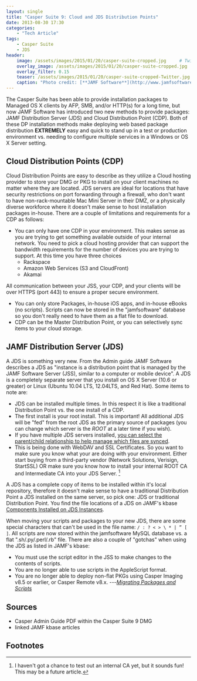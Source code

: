 ```yaml
---
layout: single
title: "Casper Suite 9: Cloud and JDS Distribution Points"
date: 2013-08-30 17:30
categories:
    - "Tech Article"
tags:
    - Casper Suite
    - JDS
header:
    image: /assets/images/2015/01/20/casper-suite-cropped.jpg     # Twitter (use 'overlay_image')
    overlay_image: /assets/images/2015/01/20/casper-suite-cropped.jpg       # Article header at 2048x768
    overlay_filter: 0.15
    teaser: /assets/images/2015/01/20/casper-suite-cropped-Twitter.jpg    # Shrink image to 575 width
    caption: "Photo credit: [**JAMF Software**](http://www.jamfsoftware.com/products/)"
---
```


The Casper Suite has been able to provide installation packages to Managed OS X clients by AFP, SMB, and/or HTTP(s) for a long time, but now JAMF Software has introduced two new methods to provide packages: JAMF Distribution Server (JDS) and Cloud Distribution Point (CDP).  Both of these DP installation methods make deploying web based package distribution **EXTREMELY** easy and quick to stand up in a test or production environment vs. needing to configure multiple services in a Windows or OS X Server setting.


Cloud Distribution Points (CDP)
---

Cloud Distribution Points are easy to describe as they utilize a Cloud hosting provider to store your DMG or PKG to install on your client machines no matter where they are located.  JDS servers are ideal for locations that have security restrictions on port forwarding through a firewall, who don't want to have non-rack-mountable Mac Mini Server in their DMZ, or a physically diverse workforce where it doesn't make sense to host installation packages in-house.  There are a couple of limitations and requirements for a CDP as follows:

- You can only have one CDP in your environment.  This makes sense as you are trying to get something available outside of your internal network.  You need to pick a cloud hosting provider that can support the bandwidth requirements for the number of devices you are trying to support.  At this time you have three choices
    * Rackspace
    * Amazon Web Services (S3 and CloudFront)
    * Akamai

All communication between your JSS, your CDP, and your clients will be over HTTPS (port 443) to ensure a proper secure environment.

- You can only store Packages, in-house iOS apps, and in-house eBooks (no scripts).  Scripts can now be stored in the "jamfsoftware" database so you don't really need to have them as a flat file to download.
- CDP can be the Master Distribution Point, or you can selectively sync items to your cloud storage.


JAMF Distribution Server (JDS)
---

A JDS is something very new.  From the Admin guide JAMF Software describes a JDS as "instance is a distribution point that is managed by the JAMF Software Server (JSS), similar to a computer or mobile device".  A JDS is a completely separate server that you install on OS X Server (10.6 or greater) or Linux (Ubuntu 10.04 LTS, 12.04LTS, and Red Hat). Some items to note are:

- JDS can be installed multiple times.  In this respect it is like a traditional Distribution Point vs. the one install of a CDP.
- The first install is your root install.  This is important!  All additional JDS will be "fed" from the root JDS as the primary source of packages (you can change which server is the *ROOT* at a later time if you wish).
- If you have multiple JDS servers installed, [you can select the parent/child relationship to help manage which files are synced][330].
- This is being done with WebDAV and SSL Certificates.  So you want to make sure you know what your are doing with your environment.  Either start buying from a third-party vendor (Network Solutions, Verisign, StartSSL) OR make sure you know how to install your internal ROOT CA and Intermediate CA into your JDS Server.&nbsp;[^1]

A JDS has a complete copy of items to be installed within it's local repository, therefore it doesn't make sense to have a traditional Distribution Point a JDS installed on the same server, so pick one: JDS or traditional Distribution Point.  You find the file locations of a JDS on JAMF's kbase [Components Installed on JDS Instances][339].

When moving your scripts and packages to your new JDS, there are some special characters that can't be used in the file name: ```/ : ? < > \ * | ” [ ]```.  All scripts are now stored within the jamfsoftware MySQL database vs. a flat ".sh/.py/.perl/.rb" file.  There are also a couple of "gotchas" when using the JDS as listed in JAMF's kbase:

- You must use the script editor in the JSS to make changes to the contents of scripts.
- You are no longer able to use scripts in the AppleScript format.
- You are no longer able to deploy non-flat PKGs using Casper Imaging v8.5 or earlier, or Casper Remote v8.x.
---<cite>[Migrating Packages and Scripts](https://jamfnation.jamfsoftware.com/article.html?id=327)</cite>


Sources
---

- Casper Admin Guide PDF within the Casper Suite 9 DMG
- linked JAMF kbase articles


Footnotes
---

[^1]: I haven't got a chance to test out an internal CA yet, but it sounds fun!  This may be a future article.

[339]: https://jamfnation.jamfsoftware.com/article.html?id=339
[327]: https://jamfnation.jamfsoftware.com/article.html?id=327
[330]: https://jamfnation.jamfsoftware.com/article.html?id=330